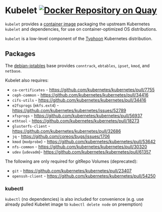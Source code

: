 # Kubelet [![Docker Repository on Quay](https://quay.io/repository/poseidon/kubelet/status "Image Repository on Quay")](https://quay.io/repository/poseidon/kubelet)

`kubelet` provides a [container image](https://quay.io/repository/poseidon/kubelet) packaging the upstream Kubernetes `kubelet` and dependencies, for use on container-optimized OS distributions.

`kubelet` is a low-level component of the [Typhoon](https://github.com/poseidon/typhoon) Kubernetes distribution.

## Packages

The [debian-iptables](https://github.com/kubernetes/kubernetes/tree/master/build/debian-iptables) base provides `conntrack`, `ebtables`, `ipset`, `kmod`, and `netbase`.

Kubelet also requires:

* `ca-certificates` - https://github.com/kubernetes/kubernetes/pull/7755
* `ceph-common` - https://github.com/kubernetes/kubernetes/pull/34416
* `cifs-utils` - https://github.com/kubernetes/kubernetes/pull/34416
* `e2fsprogs` (`mkfs.ext4`) - https://github.com/kubernetes/kubernetes/issues/52789
* `xfsprogs` - https://github.com/kubernetes/kubernetes/pull/56937
* `ethtool` - https://github.com/kubernetes/kubernetes/pull/18273
* `glusterfs-client` - https://github.com/kubernetes/kubernetes/pull/32686
* `jq` - https://github.com/coreos/bugs/issues/1706
* `kmod` (`modprobe`) - https://github.com/kubernetes/kubernetes/pull/53642
* `nfs-common` - https://github.com/kubernetes/kubernetes/pull/30320
* `udev` (`udevadm`)- https://github.com/kubernetes/kubernetes/pull/61357

The following are only required for gitRepo Volumes (deprecated):

* `git` - https://github.com/kubernetes/kubernetes/pull/23407
* `openssh-client` - https://github.com/kubernetes/kubernetes/pull/54250

### kubectl

`kubectl` (no dependencies) is also included for convenience (e.g. use already pulled Kubelet image to `kubectl delete node` on preemption)

